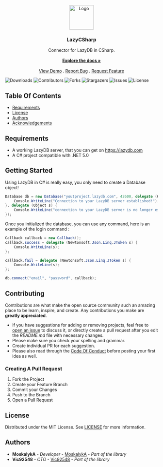 <br/>
<p align="center">
  <a href="https://github.com/LazyDB-community/LazyCSharp">
    <img src="https://i.imgur.com/oTW6Hab.png" alt="Logo" width="80" height="80">
  </a>

  <h3 align="center">LazyCSharp</h3>

  <p align="center">
    Connector for LazyDB in CSharp.
    <br/>
    <br/>
    <a href="https://github.com/LazyDB-community/LazyCSharp"><strong>Explore the docs »</strong></a>
    <br/>
    <br/>
    <a href="https://github.com/LazyDB-community/LazyCSharp">View Demo</a>
    .
    <a href="https://github.com/LazyDB-community/LazyCSharp/issues">Report Bug</a>
    .
    <a href="https://github.com/LazyDB-community/LazyCSharp/issues">Request Feature</a>
  </p>
</p>

![Downloads](https://img.shields.io/github/downloads/LazyDB-community/LazyCSharp/total) ![Contributors](https://img.shields.io/github/contributors/LazyDB-community/LazyCSharp?color=dark-green) ![Forks](https://img.shields.io/github/forks/LazyDB-community/LazyCSharp?style=social) ![Stargazers](https://img.shields.io/github/stars/LazyDB-community/LazyCSharp?style=social) ![Issues](https://img.shields.io/github/issues/LazyDB-community/LazyCSharp) ![License](https://img.shields.io/github/license/LazyDB-community/LazyCSharp) 

## Table Of Contents

* [Requirements](#requirements)
* [License](#license)
* [Authors](#authors)
* [Acknowledgements](#acknowledgements)

## Requirements

* A working LazyDB server, that you can get on https://lazydb.com    
* A C# project compatible with .NET 5.0

## Getting Started

Using LazyDB in C# is really easy, you only need to create a Database object!

```c#
Database db = new Database("youtproject.lazydb.com", 42600, delegate (Object s) {
    Console.WriteLine("Connection to your LazyDB server established!");
}, delegate (Object s) {
    Console.WriteLine("connection to your LazyDB server is no longer established!");
});
```

Once you initialized the database, you can use any command, here is an example of the login command :

```c#
Callback callback = new Callback();
callback.success = delegate (Newtonsoft.Json.Linq.JToken s) {
    Console.WriteLine(s);
};

callback.fail = delegate (Newtonsoft.Json.Linq.JToken s) {
    Console.WriteLine(s);
};

db.connect("email", "password", callback);
```

## Contributing

Contributions are what make the open source community such an amazing place to be learn, inspire, and create. Any contributions you make are **greatly appreciated**.
* If you have suggestions for adding or removing projects, feel free to [open an issue](https://github.com/LazyDB-community/LazyCSharp/issues/new) to discuss it, or directly create a pull request after you edit the *README.md* file with necessary changes.
* Please make sure you check your spelling and grammar.
* Create individual PR for each suggestion.
* Please also read through the [Code Of Conduct](https://github.com/LazyDB-community/LazyCSharp/blob/main/CODE_OF_CONDUCT.md) before posting your first idea as well.

### Creating A Pull Request

1. Fork the Project
2. Create your Feature Branch
3. Commit your Changes
4. Push to the Branch
5. Open a Pull Request

## License

Distributed under the MIT License. See [LICENSE](https://github.com/LazyDB-community/LazyCSharp/blob/main/LICENSE.md) for more information.

## Authors

* **MoskalykA** - *Developer* - [MoskalykA](https://github.com/MoskalykA/) - *Part of the library*
* **Vic92548** - *CTO* - [Vic92548](https://github.com/Vic92548) - *Part of the library*
